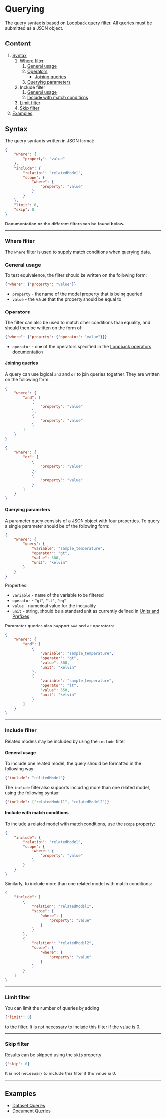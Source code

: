 # Querying

The query syntax is based on [Loopback query filter](https://loopback.io/doc/en/lb3/Querying-data.html). All queries must be submitted as a JSON object.

## Content

1. [Syntax](#syntax)
   1. [Where filter](#where-filter)
      1. [General usage](#general-usage)
      2. [Operators](#operators)
         - [Joining queries](#joining-queries)
      3. [Querying parameters](#querying-parameters)
   2. [Include filter](#include-filter)
      1. [General usage](#general-usage-1)
      2. [Include with match conditions](#include-with-match-conditions)
   3. [Limit filter](#limit-filter)
   4. [Skip filter](#skip-filter)
2. [Examples](#examples)

## Syntax

The query syntax is written in JSON format:
```json
{
    "where": {
        "property": "value"
    },
    "include": {
        "relation": "relatedModel",
        "scope": {
            "where": {
                "property": "value"
            }
        }
    },
    "limit": 0,
    "skip": 0
}
```
Documentation on the different filters can be found below.

---

### Where filter

The `where` filter is used to supply match conditions when querying data.

### General usage

To test equivalence, the filter should be written on the following form:
```json
{"where": {"property": "value"}}
```
- `property` - the name of the model property that is being queried
- `value` - the value that the property should be equal to

### Operators

The filter can also be used to match other conditions than equality, and should then be written on the form of:
```json
{"where": {"property": {"operator": "value"}}}
```
- `operator` - one of the operators specified in the [Loopback operators documentation](https://loopback.io/doc/en/lb3/Where-filter.html#operators)

#### Joining queries

A query can use logical `and` and `or` to join queries together. They are written on the following form:
```json
{
    "where": {
        "and": [
            {
                "property": "value"
            },
            {
                "property": "value"
            }
        ]
    }
}
```
```json
{
    "where": {
        "or": [
            {
                "property": "value"
            },
            {
                "property": "value"
            }
        ]
    }
}
```

#### Querying parameters

A parameter query consists of a JSON object with four properties. To query a single parameter should be of the following form:

```json
{
    "where": {
        "query": {
            "variable": "sample_temperature",
            "operator": "gt",
            "value": 300,
            "unit": "kelvin"
        } 
    }
}
```
Properties:

- `variable` - name of the variable to be filtered
- `operator` - `"gt"`, `"lt"`, `"eq"`
- `value` - numerical value for the inequality
- `unit` - string, should be a standard unit as currently defined in [Units and Prefixes](./units-and-prefixes.md)

Parameter queries also support `and` and `or` operators:
```json
{
    "where": {
        "and": [
            {
                "variable": "sample_temperature",
                "operator": "gt",
                "value": 300,
                "unit": "kelvin"
            },
            {
                "variable": "sample_temperature",
                "operator": "lt",
                "value": 350,
                "unit": "kelvin"
            }
        ]
    }
}
```

---

### Include filter

Related models may be included by using the `include` filter.

#### General usage

To include one related model, the query should be formatted in the following way:

```json
{"include": "relatedModel"}
```

The `include` filter also supports including more than one related model, using the following syntax:
```json
{"include": ["relatedModel1", "relatedModel2"]}
```

#### Include with match conditions

To include a related model with match conditions, use the `scope` property:

```json
{
    "include": {
        "relation": "relatedModel",
        "scope": {
            "where": {
                "property": "value"
            }
        }
    }
}
```

Similarly, to include more than one related model with match conditions:
```json
{
    "include": [
        {
            "relation": "relatedModel1",
            "scope": {
                "where": {
                    "property": "value"
                }
            }
        },
        {
            "relation": "relatedModel2",
            "scope": {
                "where": {
                    "property": "value"
                }
            }
        }
    ]
}
```

---

### Limit filter

You can limit the number of queries by adding

```json
{"limit": 0}
```
to the filter. It is not necessary to include this filter if the value is 0.

---

### Skip filter

Results can be skipped using the `skip` property

```json
{"skip": 0}
```
It is not necessary to include this filter if the value is 0.

---

## Examples

- [Dataset Queries](./dataset-example-queries.md)
- [Document Queries](./document-example-queries.md)
